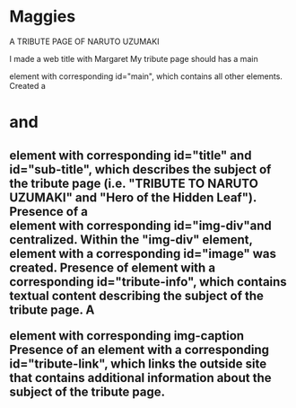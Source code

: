 # Maggies

A TRIBUTE PAGE OF NARUTO UZUMAKI

I made a web title with Margaret
My tribute page should has a main <div> element with corresponding id="main", which contains all other elements.
 Created a <h1> and <h2> element with corresponding id="title" and id="sub-title", which  describes the subject of the tribute page (i.e. "TRIBUTE TO NARUTO UZUMAKI" and "Hero of the Hidden Leaf").
Presence of a <div> element with corresponding id="img-div"and centralized.
Within the "img-div" element, <img> element with a corresponding id="image" was created.
Presence of element with a corresponding id="tribute-info", which contains textual content describing the subject of the tribute page.
A <p> element with corresponding img-caption
Presence of an <a> element with a corresponding id="tribute-link", which links the outside site that contains additional information about the subject of the tribute page.
